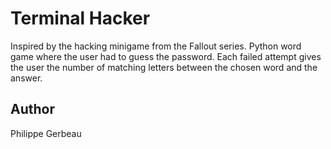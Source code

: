 # Terminal Hacker

Inspired by the hacking minigame from the Fallout series.
Python word game where the user had to guess the password.
Each failed attempt gives the user the number of matching
letters between the chosen word and the answer.

## Author

Philippe Gerbeau
